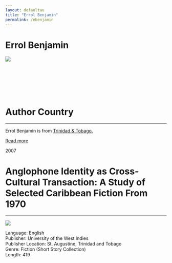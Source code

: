 ```yaml
---
layout: defaultau
title: "Errol Benjamin"
permalink: /ebenjamin
---
```

<!-- partial:index.partial.html -->
<div class="content">
    <h1>Errol Benjamin</h1>
    <div class="quote">
        <div><img src="https://newsday.co.tt/wp-content/uploads/2021/08/14916914.jpg" class="logo"></div>
    </div>
    <div class="timeline">
        <div style="padding-bottom:100px;"></div>
        <div class="block">
            <div class="date right"><p class="right"></p></div>
            <div class="dot"></div>
            <div class="left first">
            <div class="author_country">
                <h1>Author Country</h1><hr>
          <div class="aclocation">  <p>Errol Benjamin is from <a href="http://localhost:4000/3">Trinidad & Tobago.</a></p> </div>
              <div class="acreadmore">  <a href="" target="_blank">Read more</a> </div>
            </div>
            </div>
        </div>
        <div class="block">
            <div class="date left"><p class="left">2007</p></div>
            <div class="dot"></div>
            <div class="right">
                <h1>Anglophone Identity as Cross-Cultural Transaction: A Study of Selected Caribbean Fiction From 1970</h1><hr>
                <p><img src="https://uwispace.sta.uwi.edu/dspace/bitstream/handle/2139/358/ErrolBenjamin_AB.pdf.jpg?sequence=4&isAllowed=y"></p>
                <p>
                Language: English<br>
		Publisher: University of the West Indies<br>
		Publisher Location: St. Augustine, Trinidad and Tobago<br>
		Genre: Fiction (Short Story Collection)<br>
		Length: 419
                </p>
            </div>
        </div>
